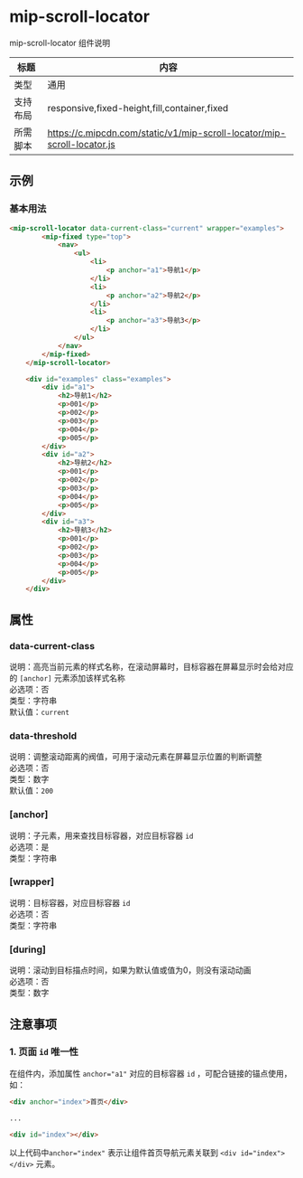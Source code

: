 # mip-scroll-locator

mip-scroll-locator 组件说明

标题|内容
----|----
类型|通用
支持布局|responsive,fixed-height,fill,container,fixed
所需脚本|https://c.mipcdn.com/static/v1/mip-scroll-locator/mip-scroll-locator.js

## 示例

### 基本用法
```html
<mip-scroll-locator data-current-class="current" wrapper="examples">
        <mip-fixed type="top">
            <nav>
                <ul>
                    <li>
                        <p anchor="a1">导航1</p>
                    </li>
                    <li>
                        <p anchor="a2">导航2</p>
                    </li>
                    <li>
                        <p anchor="a3">导航3</p>
                    </li>
                </ul>
            </nav>
        </mip-fixed>
    </mip-scroll-locator>

    <div id="examples" class="examples">
        <div id="a1">
            <h2>导航1</h2>
            <p>001</p>
            <p>002</p>
            <p>003</p>
            <p>004</p>
            <p>005</p>
        </div>
        <div id="a2">
            <h2>导航2</h2>
            <p>001</p>
            <p>002</p>
            <p>003</p>
            <p>004</p>
            <p>005</p>
        </div>
        <div id="a3">
            <h2>导航3</h2>
            <p>001</p>
            <p>002</p>
            <p>003</p>
            <p>004</p>
            <p>005</p>
        </div>
    </div>
```

## 属性

### data-current-class

说明：高亮当前元素的样式名称，在滚动屏幕时，目标容器在屏幕显示时会给对应的 `[anchor]` 元素添加该样式名称    
必选项：否  
类型：字符串  
默认值：`current`  

### data-threshold

说明：调整滚动距离的阀值，可用于滚动元素在屏幕显示位置的判断调整  
必选项：否  
类型：数字  
默认值：`200`  

### [anchor]

说明：子元素，用来查找目标容器，对应目标容器 `id`  
必选项：是  
类型：字符串  

### [wrapper]

说明：目标容器，对应目标容器 `id`  
必选项：否  
类型：字符串  

### [during]

说明：滚动到目标描点时间，如果为默认值或值为0，则没有滚动动画  
必选项：否  
类型：数字  

## 注意事项

### 1. 页面 `id` 唯一性

在组件内，添加属性 `anchor="a1"` 对应的目标容器 `id` ，可配合链接的锚点使用，如：

```html
<div anchor="index">首页</div>

...

<div id="index"></div>
```

以上代码中`anchor="index"` 表示让组件首页导航元素关联到 `<div id="index"></div>` 元素。
